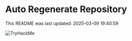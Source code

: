 # Auto Regenerate Repository

This README was last updated: 2025-03-09 19:40:59

 ![TryHackMe](https://tryhackme.com/badge/533634)